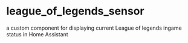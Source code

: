 # league_of_legends_sensor
a custom component for displaying current League of legends ingame status in Home Assistant
